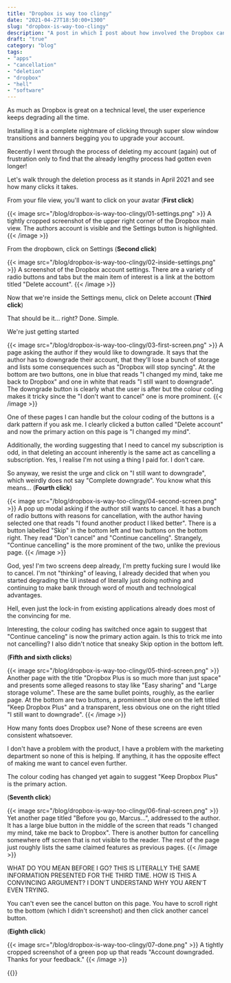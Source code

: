 ```yaml
---
title: "Dropbox is way too clingy"
date: "2021-04-27T18:50:00+1300"
slug: "dropbox-is-way-too-clingy"
description: "A post in which I post about how involved the Dropbox cancellation process is."
draft: "true"
category: "blog"
tags:
- "apps"
- "cancellation"
- "deletion"
- "dropbox"
- "hell"
- "software"
---
```


As much as Dropbox is great on a technical level, the user experience keeps degrading all the time.

Installing it is a complete nightmare of clicking through super slow window transitions and banners begging you to upgrade your account.

Recently I went through the process of deleting my account (again) out of frustration only to find that the already lengthy process had gotten even longer!

Let's walk through the deletion process as it stands in April 2021 and see how many clicks it takes.

From your file view, you'll want to click on your avatar (**First click**)

{{< image src="/blog/dropbox-is-way-too-clingy/01-settings.png" >}}
  A tightly cropped screenshot of the upper right corner of the Dropbox main view. The authors account is visible and the Settings button is highlighted.
{{< /image >}}

From the dropbown, click on Settings (**Second click**)

{{< image src="/blog/dropbox-is-way-too-clingy/02-inside-settings.png" >}}
  A screenshot of the Dropbox account settings. There are a variety of radio buttons and tabs but the main item of interest is a link at the bottom titled "Delete account".
{{< /image >}}

Now that we're inside the Settings menu, click on Delete account (**Third click**)

That should be it... right? Done. Simple.

We're just getting started

{{< image src="/blog/dropbox-is-way-too-clingy/03-first-screen.png" >}}
  A page asking the author if they would like to downgrade. It says that the author has to downgrade their account, that they'll lose a bunch of storage and lists some consequences such as "Dropbox will stop syncing". At the bottom are two buttons, one in blue that reads "I changed my mind, take me back to Dropbox" and one in white that reads "I still want to downgrade". The downgrade button is clearly what the user is after but the colour coding makes it tricky since the "I don't want to cancel" one is more prominent.
{{< /image >}}

One of these pages I can handle but the colour coding of the buttons is a dark pattern if you ask me. I clearly clicked a button called "Delete account" and now the primary action on this page is "I changed my mind".

Additionally, the wording suggesting that I need to cancel my subscription is odd, in that deleting an account inherently is the same act as cancelling a subscription. Yes, I realise I'm not using a thing I paid for. I don't care.

So anyway, we resist the urge and click on "I still want to downgrade", which weirdly does not say "Complete downgrade". You know what this means... (**Fourth click**)

{{< image src="/blog/dropbox-is-way-too-clingy/04-second-screen.png" >}}
  A pop up modal asking if the author still wants to cancel. It has a bunch of radio buttons with reasons for cancellation, with the author having selected one that reads "I found another product I liked better". There is a button labelled "Skip" in the bottom left and two buttons on the bottom right. They read "Don't cancel" and "Continue cancelling". Strangely, "Continue cancelling" is the more prominent of the two, unlike the previous page.
{{< /image >}}

God, yes! I'm two screens deep already, I'm pretty fucking sure I would like to cancel. I'm not "thinking" of leaving, I already decided that when you started degrading the UI instead of literally just doing nothing and continuing to make bank through word of mouth and technological advantages.

Hell, even just the lock-in from existing applications already does most of the convincing for me.

Interesting, the colour coding has switched once again to suggest that "Continue canceling" is now the primary action again. Is this to trick me into not cancelling? I also didn't notice that sneaky Skip option in the bottom left.

(**Fifth and sixth clicks**)

{{< image src="/blog/dropbox-is-way-too-clingy/05-third-screen.png" >}}
  Another page with the title "Dropbox Plus is so much more than just space" and presents some alleged reasons to stay like "Easy sharing" and "Large storage volume". These are the same bullet points, roughly, as the earlier page. At the bottom are two buttons, a prominent blue one on the left titled "Keep Dropbox Plus" and a transparent, less obvious one on the right titled "I still want to downgrade".
{{< /image >}}

How many fonts does Dropbox use? None of these screens are even consistent whatsoever.

I don't have a problem with the product, I have a problem with the marketing department so none of this is helping. If anything, it has the opposite effect of making me want to cancel even further.

The colour coding has changed yet again to suggest "Keep Dropbox Plus" is the primary action.

(**Seventh click**)

{{< image src="/blog/dropbox-is-way-too-clingy/06-final-screen.png" >}}
  Yet another page titled "Before you go, Marcus...", addressed to the author. It has a large blue button in the middle of the screen that reads "I changed my mind, take me back to Dropbox". There is another button for cancelling somewhere off screen that is not visible to the reader. The rest of the page just roughly lists the same claimed features as previous pages.
{{< /image >}}

WHAT DO YOU MEAN BEFORE I GO? THIS IS LITERALLY THE SAME INFORMATION PRESENTED FOR THE THIRD TIME. HOW IS THIS A CONVINCING ARGUMENT? I DON'T UNDERSTAND WHY YOU AREN'T EVEN TRYING.

You can't even see the cancel button on this page. You have to scroll right to the bottom (which I didn't screenshot) and then click another cancel button.

(**Eighth click**)

{{< image src="/blog/dropbox-is-way-too-clingy/07-done.png" >}}
  A tightly cropped screenshot of a green pop up that reads "Account downgraded. Thanks for your feedback."
{{< /image >}}

{{<youtube id="HhnUK1YmMEU" >}}